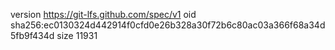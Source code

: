 version https://git-lfs.github.com/spec/v1
oid sha256:ec0130324d442914f0cfd0e26b328a30f72b6c80ac03a366f68a34d5fb9f434d
size 11931
